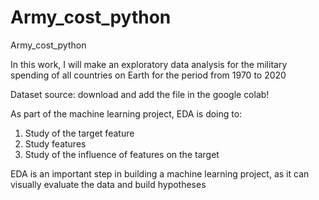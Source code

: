 # Army_cost_python
Army_cost_python

In this work, I will make an exploratory data analysis for the military spending of all countries on Earth  for the period from 1970 to 2020

Dataset source: download and add the file in the google colab!

As part of the machine learning project, EDA is doing to:
1. Study of the target feature
2. Study features
3. Study of the influence of features on the target

EDA is an important step in building a machine learning project, as it can visually evaluate the data and build hypotheses

